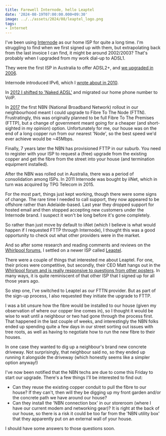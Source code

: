 ```yaml
---
title: Farewell Internode, hello Leaptel
date: '2024-08-19T07:00:00.000+09:30'
image: ../../assets/2024/08/leaptel_logo.png
tags:
- Internet
---
```


I've been using [Internode](https://en.wikipedia.org/wiki/Internode_(ISP)) as our home ISP for quite a long time. I'm struggling to find when we first signed up with them, but extrapolating back from the last invoice I can find, it might be around 2002/2003? That's probably when I upgraded from my work dial-up to ADSL1.

They were the first ISP in Australia to offer ADSL2+, and [we upgraded in 2006](/2006/04/adsl2-is-here).

Internode introduced IPv6, which I [wrote about in 2010](/2010/09/ipv6-is-coming-soon-sometime-almost).

In [2012 I shifted to 'Naked ADSL'](/2012/04/naked-adsl-and-voip-2012-style) and migrated our home phone number to VoIP.

In [2017](/2017/09/on-nbn) the first NBN (National Broadband Network) rollout in our neighbourhood meant I could upgrade to Fibre To The Node (FTTN). Frustratingly, this was originally planned to be full Fibre To The Premises (FTTP), but a change of government meant going for a cheaper (and short-sighted in my opinion) option. Unfortunately for me, our house was on the end of a long copper run from our nearest 'Node', so the best speed we'd ever achieve would be ~45Mbps.

Finally, 7 years later the NBN has provisioned FTTP in our suburb. You need to register with your ISP to request a (free) upgrade from the existing copper and get the fibre from the street into your house (and termination equipment installed).

After the NBN was rolled out in Australia, there was a period of consolidation among ISPs. In 2011 Internode was bought by iiNet, which in turn was acquired by TPG Telecom in 2015.

For the most part, things just kept working, though there were some signs of change. The rare time I needed to call support, they now appeared to be offshore rather than Adelaide-based. Last year they dropped support for hosted email and then stopped accepting new customers under the Internode brand. I suspect it won't be long before it's gone completely.

So rather than just move by default to iiNet (which I believe is what would happen if I requested FTTP through Internode), I thought this was a good opportunity to check out what other providers were in the market.

And so after some research and reading comments and reviews on the [Whirlpool forums](https://web.archive.org/web/20250502133546/https://forums.whirlpool.net.au/), I settled on a newer ISP called [Leaptel](https://leaptel.com.au?referral=1000545050).

There were a couple of things that interested me about Leaptel. For one, their prices were competitive, but secondly, their CEO Matt hangs out in the [Whirlpool forum and is really responsive to questions from other posters](https://web.archive.org/web/20250426201718/https://forums.whirlpool.net.au/thread/9062r7z9). In many ways, it is quite reminiscent of that other ISP that I signed up for all those years ago.

So step one, I've switched to Leaptel as our FTTN provider. But as part of the sign-up process, I also requested they initiate the upgrade to FTTP.

I was a bit unsure how the fibre would be installed to our house (given my observation of where our copper line comes in), so I thought it would be wise to wait until a neighbour or two had gone through the process first. That happened in the last couple of weeks, and interestingly the NBN folks ended up spending quite a few days in our street sorting out issues with tree roots, as well as having to negotiate how to run the new fibre to their houses.

In one case they wanted to dig up a neighbour's brand new concrete driveway. Not surprisingly, that neighbour said no, so they ended up running it alongside the driveway (which honestly seems like a simpler option anyway!)

I've now been notified that the NBN techs are due to come this Friday to start our upgrade. There's a few things I'll be interested to find out:

- Can they reuse the existing copper conduit to pull the fibre to our house? If they can't, then will they be digging up my front garden and/or the concrete path we have around our house?
- Can they install the 'NBN connection box' in our storeroom (where I have our current modem and networking gear)? It is right at the back of our house, so there is a risk it could be too far from the 'NBN utility box' that they apparently put on an external wall of your house.

I should have some answers to those questions soon.
